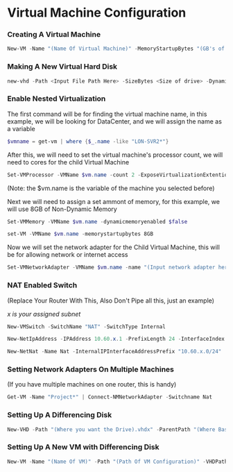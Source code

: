 # Virtual Machine Configuration

### Creating A Virtual Machine

```Powershell
New-VM -Name "(Name Of Virtual Machine)" -MemoryStartupBytes "(GB's of memory)" -SwitchName "(Your Virtual Network Adapter)" -Path "(Virtual Machine Configuration Storage Path)" -Generation 2
```

### Making A New Virtual Hard Disk 
```Powershell
new-vhd -Path <Input File Path Here> -SizeBytes <Size of drive> -Dynamic <Can be Fixed, Differential>
```

### Enable Nested Virtualization

The first command will be for finding the virtual machine name, in this example, we will be looking for DataCenter, and we will assign the name as a variable

```Powershell
$vmname = get-vm | where {$_.name -like "LON-SVR2*"}
```

After this, we will need to set the virtual machine's processor count, we will need to cores for the child Virtual Machine

```Powershell
Set-VMProcessor -VMName $vm.name -count 2 -ExposeVirtualizationExtentions $true
```

(Note: the $vm.name is the variable of the machine you selected before)

Next we will need to assign a set ammont of memory, for this example, we will use 8GB of Non-Dynamic Memory

```Powershell
Set-VMMemory -VMName $vm.name -dynamicmemoryenabled $false
```
```Powershell
set-VM -VMName $vm.name -memorystartupbytes 8GB
```

Now we will set the network adapter for the Child Virtual Machine, this will be for allowing network or internet access
```Powershell
Set-VMNetworkAdapter -VMName $vm.name -name "(Input network adapter here)" -Macaddressspoofing on
```

### NAT Enabled Switch

(Replace Your Router With This, Also Don't Pipe all this, just an example)

*x is your assigned subnet*

```Powershell
New-VMSwitch -SwitchName "NAT" -SwitchType Internal 

New-NetIpAddress -IPAddress 10.60.x.1 -PrefixLength 24 -InterfaceIndex ((Get-NetAdapter *NAT*).IfIndex) 

New-NetNat -Name Nat -InternalIPInterfaceAddressPrefix "10.60.x.0/24"
```
### Setting Network Adapters On Multiple Machines

(If you have multiple machines on one router, this is handy)

```Powershell
Get-VM -Name "Project*" | Connect-NMNetworkAdapter -Switchname Nat 
```
### Setting Up A Differencing Disk

```Powershell
New-VHD -Path "(Where you want the Drive).vhdx" -ParentPath "(Where Base Disk is Located).vhdx" -Differencing
```
### Setting Up A New VM with Differencing Disk

```Powershell
New-VM -Name "(Name Of VM)" -Path "(Path Of VM Configuration)" -VHDPath "(Path Of Differencing Disk)" | ` Set-VMMemory -DynamicMemoryEnabled $True ` -MaximumBytes 2GB -Minimumbytes 512MB -StartupBytes 1GB 
```


